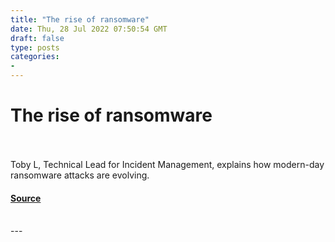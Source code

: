 ```yaml
---
title: "The rise of ransomware"
date: Thu, 28 Jul 2022 07:50:54 GMT
draft: false
type: posts
categories: 
- 
---
```

# The rise of ransomware

<br/>

<br/>
Toby L, Technical Lead for Incident Management, explains how modern-day ransomware attacks are evolving.

#### [Source](https://www.ncsc.gov.uk/blog-post/rise-of-ransomware)

<br/>
---
